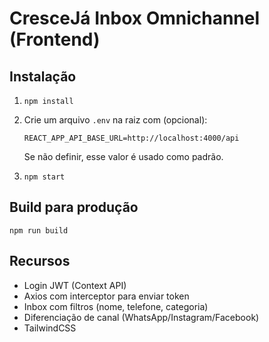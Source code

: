 # CresceJá Inbox Omnichannel (Frontend)

## Instalação
1. `npm install`
2. Crie um arquivo `.env` na raiz com (opcional):
   ```
   REACT_APP_API_BASE_URL=http://localhost:4000/api
   ```
   Se não definir, esse valor é usado como padrão.

3. `npm start`

## Build para produção
`npm run build`

## Recursos
- Login JWT (Context API)
- Axios com interceptor para enviar token
- Inbox com filtros (nome, telefone, categoria)
- Diferenciação de canal (WhatsApp/Instagram/Facebook)
- TailwindCSS
